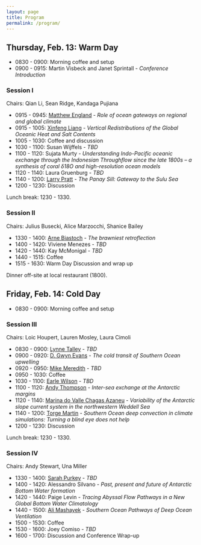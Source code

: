 ```yaml
---
layout: page
title: Program
permalink: /program/
---
```



## Thursday, Feb. 13: Warm Day

- 0830 - 0900: Morning coffee and setup
- 0900 - 0915: Martin Visbeck and Janet Sprintall - _Conference Introduction_

### Session I

Chairs: Qian Li, Sean Ridge, Kandaga Pujiana

- 0915 - 0945: [Matthew England](http://web.science.unsw.edu.au/~matthew/) - _Role of ocean gateways on regional and global climate_
- 0915 - 1005: [Xinfeng Liang](http://www.ceoe.udel.edu/our-people/profiles/xfliang) - _Vertical Redistributions of the Global Oceanic Heat and Salt Contents_
- 1005 - 1030: Coffee and discussion
- 1030 - 1100: Susan Wijffels - _TBD_
- 1100 - 1120: Sujata Murty - _Understanding Indo-Pacific oceanic exchange through the Indonesian Throughflow since the late 1800s – a synthesis of coral δ18O and high-resolution ocean models_
- 1120 - 1140: Laura Gruenburg - _TBD_
- 1140 - 1200: [Larry Pratt](https://www2.whoi.edu/staff/lpratt/) - _The Panay Sill: Gateway to the Sulu Sea_
- 1200 - 1230: Discussion

Lunch break: 1230 - 1330.

### Session II

Chairs: Julius Busecki, Alice Marzocchi, Shanice Bailey

- 1330 - 1400: [Arne Biastoch](https://www.geomar.de/en/staff/fb1/od/abiastoch/) - _The brawniest retroflection_
- 1400 - 1420: Viviene Menezes - _TBD_
- 1420 - 1440: Kay McMonigal - _TBD_
- 1440 - 1515: Coffee
- 1515 - 1630: Warm Day Discussion and wrap up

Dinner off-site at local restaurant (1800).

## Friday, Feb. 14: Cold Day

- 0830 - 0900: Morning coffee and setup

### Session III

Chairs: Loic Houpert, Lauren Mosley, Laura Cimoli

- 0830 - 0900: [Lynne Talley](https://ltalley.scrippsprofiles.ucsd.edu/) - _TBD_
- 0900 - 0920: [D. Gwyn Evans](https://dgwynevans.com/) - _The cold transit of Southern Ocean upwelling_
- 0920 - 0950: [Mike Meredith](https://www.bas.ac.uk/profile/mmm/) - _TBD_
- 0950 - 1030: Coffee
- 1030 - 1100: [Earle Wilson](https://earlew.com/) - _TBD_
- 1100 - 1120: [Andy Thompson](http://web.gps.caltech.edu/~andrewt/) - _Inter-sea exchange at the Antarctic margins_
- 1120 - 1140: [Marina do Valle Chagas Azaneu](https://www.researchgate.net/profile/Marina_Azaneu) - _Variability of the Antarctic slope current system in the northwestern Weddell Sea_
- 1140 - 1200: [Torge Martin](https://sites.google.com/site/torgemartin/) - _Southern Ocean deep convection in climate simulations: Turning a blind eye does not help_
- 1200 - 1230: Discussion

Lunch break: 1230 - 1330.

### Session IV

Chairs: Andy Stewart, Una Miller

- 1330 - 1400: [Sarah Purkey](https://spurkey.scrippsprofiles.ucsd.edu/) - _TBD_
- 1400 - 1420: Alessandro Silvano - _Past, present and future of Antarctic Bottom Water formation_
- 1420 - 1440: Paige Levin - _Tracing Abyssal Flow Pathways in a New Global Bottom Water Climatology_
- 1440 - 1500: [Ali Mashayek](https://www.mashayek.com/) - _Southern Ocean Pathways of Deep Ocean Ventilation_
- 1500 - 1530: Coffee
- 1530 - 1600: Joey Comiso - _TBD_
- 1600 - 1700: Discussion and Conference Wrap-up
